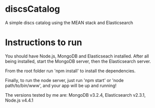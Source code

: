 # discsCatalog
A simple discs catalog using the MEAN stack and Elasticsearch


# Instructions to run

You should have Node.js, MongoDB and Elasticseach installed. After all being installed, start the MongoDB server,
then the Elasticsearch server. 

From the root folder run 'npm install' to install the dependencies. 

Finally, to run the node server, just run 'npm start' or 'node path/to/bin/www', and your app will be up and running!


The versions tested by me are: MongoDB v3.2.4, Elasticsearch v2.3.1, Node.js v4.4.1

